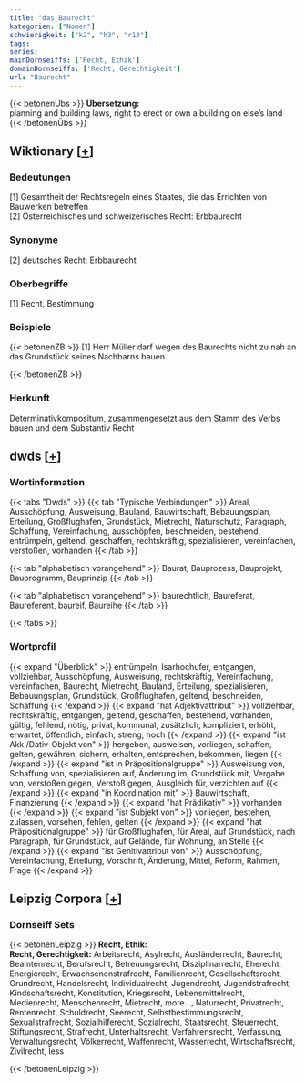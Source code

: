 ```yaml
---
title: "das Baurecht"
kategorien: ["Nomen"]
schwierigkeit: ["k2", "h3", "r13"]
tags:
series:
mainDornseiffs: ['Recht, Ethik']
domainDornseiffs: ['Recht, Gerechtigkeit']
url: "Baurecht"
---
```


{{< betonenÜbs >}}
**Übersetzung:**  
planning and building laws, right to erect or own a building on else’s land  
{{< /betonenÜbs >}}

## Wiktionary [[+](https://de.wiktionary.org/wiki/Baurecht)]

### Bedeutungen
[1] Gesamtheit der Rechtsregeln eines Staates, die das Errichten von Bauwerken betreffen  
[2] Österreichisches und schweizerisches Recht: Erbbaurecht  

### Synonyme
[2] deutsches Recht: Erbbaurecht  

### Oberbegriffe
[1] Recht, Bestimmung  

### Beispiele
{{< betonenZB >}}
[1] Herr Müller darf wegen des Baurechts nicht zu nah an das Grundstück seines Nachbarns bauen.  

{{< /betonenZB >}}
### Herkunft
Determinativkompositum, zusammengesetzt aus dem Stamm des Verbs bauen und dem Substantiv Recht  



## dwds [[+](https://www.dwds.de/wb/Baurecht)]

### Wortinformation
{{< tabs "Dwds" >}}
{{< tab "Typische Verbindungen" >}}
Areal, Ausschöpfung, Ausweisung, Bauland, Bauwirtschaft, Bebauungsplan, Erteilung, Großflughafen, Grundstück, Mietrecht, Naturschutz, Paragraph, Schaffung, Vereinfachung, ausschöpfen, beschneiden, bestehend, entrümpeln, geltend, geschaffen, rechtskräftig, spezialisieren, vereinfachen, verstoßen, vorhanden
{{< /tab >}}

{{< tab "alphabetisch vorangehend" >}}
Baurat, Bauprozess, Bauprojekt, Bauprogramm, Bauprinzip
{{< /tab >}}

{{< tab "alphabetisch vorangehend" >}}
baurechtlich, Baureferat, Baureferent, baureif, Baureihe
{{< /tab >}}

{{< /tabs >}}

### Wortprofil
{{< expand "Überblick" >}} entrümpeln, Isarhochufer, entgangen, vollziehbar, Ausschöpfung, Ausweisung, rechtskräftig, Vereinfachung, vereinfachen, Baurecht, Mietrecht, Bauland, Erteilung, spezialisieren, Bebauungsplan, Grundstück, Großflughafen, geltend, beschneiden, Schaffung {{< /expand >}}
{{< expand "hat Adjektivattribut" >}} vollziehbar, rechtskräftig, entgangen, geltend, geschaffen, bestehend, vorhanden, gültig, fehlend, nötig, privat, kommunal, zusätzlich, kompliziert, erhöht, erwartet, öffentlich, einfach, streng, hoch {{< /expand >}}
{{< expand "ist Akk./Dativ-Objekt von" >}} hergeben, ausweisen, vorliegen, schaffen, gelten, gewähren, sichern, erhalten, entsprechen, bekommen, liegen {{< /expand >}}
{{< expand "ist in Präpositionalgruppe" >}} Ausweisung von, Schaffung von, spezialisieren auf, Änderung im, Grundstück mit, Vergabe von, verstoßen gegen, Verstoß gegen, Ausgleich für, verzichten auf {{< /expand >}}
{{< expand "in Koordination mit" >}} Bauwirtschaft, Finanzierung {{< /expand >}}
{{< expand "hat Prädikativ" >}} vorhanden {{< /expand >}}
{{< expand "ist Subjekt von" >}} vorliegen, bestehen, zulassen, vorsehen, fehlen, gelten {{< /expand >}}
{{< expand "hat Präpositionalgruppe" >}} für Großflughafen, für Areal, auf Grundstück, nach Paragraph, für Grundstück, auf Gelände, für Wohnung, an Stelle {{< /expand >}}
{{< expand "ist Genitivattribut von" >}} Ausschöpfung, Vereinfachung, Erteilung, Vorschrift, Änderung, Mittel, Reform, Rahmen, Frage {{< /expand >}}

## Leipzig Corpora [[+](https://corpora.uni-leipzig.de/en/res?word=Baurecht&corpusId=deu_newscrawl-public_2018)]

### Dornseiff Sets
{{< betonenLeipzig >}}
**Recht, Ethik:**  
**Recht, Gerechtigkeit:** Arbeitsrecht, Asylrecht, Ausländerrecht, Baurecht, Beamtenrecht, Berufsrecht, Betreuungsrecht, Disziplinarrecht, Eherecht, Energierecht, Erwachsenenstrafrecht, Familienrecht, Gesellschaftsrecht, Grundrecht, Handelsrecht, Individualrecht, Jugendrecht, Jugendstrafrecht, Kindschaftsrecht, Konstitution, Kriegsrecht, Lebensmittelrecht, Medienrecht, Menschenrecht, Mietrecht, more..., Naturrecht, Privatrecht, Rentenrecht, Schuldrecht, Seerecht, Selbstbestimmungsrecht, Sexualstrafrecht, Sozialhilferecht, Sozialrecht, Staatsrecht, Steuerrecht, Stiftungsrecht, Strafrecht, Unterhaltsrecht, Verfahrensrecht, Verfassung, Verwaltungsrecht, Völkerrecht, Waffenrecht, Wasserrecht, Wirtschaftsrecht, Zivilrecht, less  

{{< /betonenLeipzig >}}
